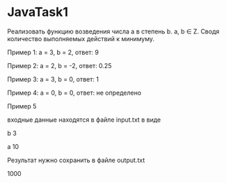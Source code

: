 # JavaTask1

Реализовать функцию возведения числа а в степень b. a, b ∈ Z. Сводя количество выполняемых действий к минимуму.

Пример 1: а = 3, b = 2, ответ: 9

Пример 2: а = 2, b = -2, ответ: 0.25

Пример 3: а = 3, b = 0, ответ: 1

Пример 4: а = 0, b = 0, ответ: не определено

Пример 5

входные данные находятся в файле input.txt в виде

b 3

a 10

Результат нужно сохранить в файле output.txt

1000


